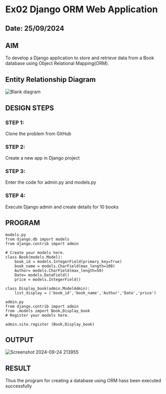 # Ex02 Django ORM Web Application
## Date: 25/09/2024

## AIM
To develop a Django application to store and retrieve data from a Book database using Object Relational Mapping(ORM).

## Entity Relationship Diagram
![Blank diagram](https://github.com/user-attachments/assets/635efeae-5287-4a64-9942-186caf68bd8a)



## DESIGN STEPS

### STEP 1:
Clone the problem from GitHub

### STEP 2:
Create a new app in Django project

### STEP 3:
Enter the code for admin.py and models.py

### STEP 4:
Execute Django admin and create details for 10 books

## PROGRAM
```
models.py
from django.db import models
from django.contrib import admin

# Create your models here.
class Book(models.Model):
    book_id = models.IntegerField(primary_key=True)
    book_name = models.CharField(max_length=100)
    Author= models.CharField(max_length=50)
    Date= models.DateField()
    price = models.IntegerField()

class Display_book(admin.ModelAdmin):
    list_display = ('book_id','book_name','Author','Date','price')

admin.py
from django.contrib import admin
from .models import Book,Display_book
# Register your models here.

admin.site.register (Book,Display_book)
```

## OUTPUT
 ![Screenshot 2024-09-24 213955](https://github.com/user-attachments/assets/14938316-1183-4be1-af93-92d23e459f7e)



## RESULT
Thus the program for creating a database using ORM hass been executed successfully

